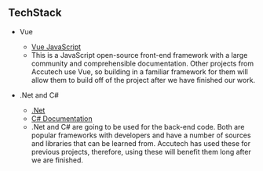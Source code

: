 ## TechStack

- Vue
  - [Vue JavaScript](https://vuejs.org/)
  - This is a JavaScript open-source front-end framework with a large community and comprehensible documentation.
    Other projects from Accutech use Vue, so building in a familiar framework for them will allow them to
    build off of the project after we have finished our work.

- .Net and C#
  - [.Net](https://dotnet.microsoft.com/en-us/learn/dotnet/what-is-dotnet)
  - [C# Documentation](https://learn.microsoft.com/en-us/dotnet/csharp/)
  - .Net and C# are going to be used for the back-end code. Both are popular frameworks with developers and have a number of
    sources and libraries that can be learned from. Accutech has used these for previous projects, therefore, using these
    will benefit them long after we are finished. 
